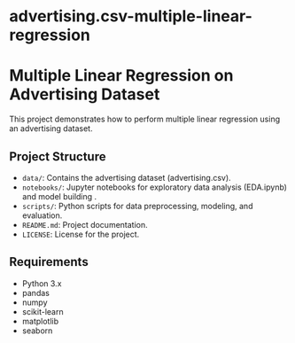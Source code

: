 # advertising.csv-multiple-linear-regression
# Multiple Linear Regression on Advertising Dataset

This project demonstrates how to perform multiple linear regression using an advertising dataset.

## Project Structure
- `data/`: Contains the advertising dataset (advertising.csv).
- `notebooks/`: Jupyter notebooks for exploratory data analysis (EDA.ipynb) and model building .
- `scripts/`: Python scripts for data preprocessing, modeling, and evaluation.
- `README.md`: Project documentation.
- `LICENSE`: License for the project.

## Requirements
- Python 3.x
- pandas
- numpy
- scikit-learn
- matplotlib
- seaborn
